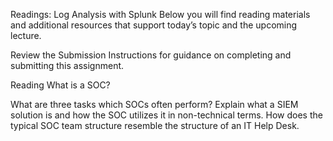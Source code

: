 
Readings: Log Analysis with Splunk
Below you will find reading materials and additional resources that support today’s topic and the upcoming lecture.

Review the Submission Instructions for guidance on completing and submitting this assignment.

Reading
What is a SOC?

What are three tasks which SOCs often perform?
Explain what a SIEM solution is and how the SOC utilizes it in non-technical terms.
How does the typical SOC team structure resemble the structure of an IT Help Desk.